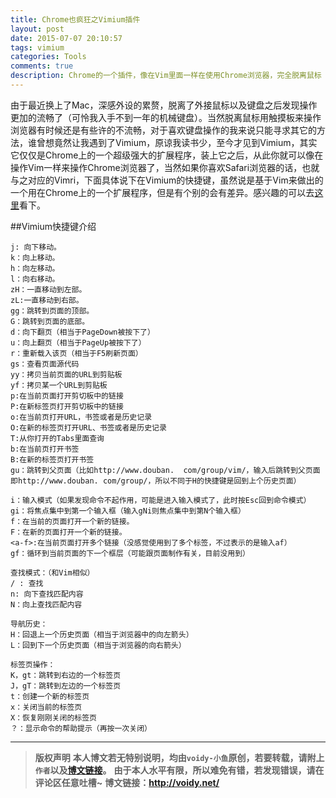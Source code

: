 ```yaml
---
title: Chrome也疯狂之Vimium插件
layout: post
date: 2015-07-07 20:10:57
tags: vimium
categories: Tools
comments: true
description: Chrome的一个插件，像在Vim里面一样在使用Chrome浏览器，完全脱离鼠标 操作
---
```


由于最近换上了Mac，深感外设的累赘，脱离了外接鼠标以及键盘之后发现操作更加的流畅了（可怜我入手不到一年的机械键盘）。当然脱离鼠标用触摸板来操作浏览器有时候还是有些许的不流畅，对于喜欢键盘操作的我来说只能寻求其它的方法，谁曾想竟然让我遇到了Vimium，原谅我读书少，至今才见到Vimium，其实它仅仅是Chrome上的一个超级强大的扩展程序，装上它之后，从此你就可以像在操作Vim一样来操作Chrome浏览器了，当然如果你喜欢Safari浏览器的话，也就与之对应的Vimri，下面具体说下在Vimium的快捷键，虽然说是基于Vim来做出的一个用在Chrome上的一个扩展程序，但是有个别的会有差异。感兴趣的可以去[这里](https://github.com/philc/vimium/blob/master/README.md)看下。

##Vimium快捷键介绍

	j: 向下移动。
	k：向上移动。
	h：向左移动。
	l：向右移动。
	zH：一直移动到左部。
	zL:一直移动到右部。
	gg：跳转到页面的顶部。
	G：跳转到页面的底部。
	d：向下翻页（相当于PageDown被按下了）
	u：向上翻页（相当于PageUp被按下了）
	r：重新载入该页（相当于F5刷新页面）
	gs：查看页面源代码
	yy：拷贝当前页面的URL到剪贴板
	yf：拷贝某一个URL到剪贴板
	p:在当前页面打开剪切板中的链接
	P:在新标签页打开剪切板中的链接
	o:在当前页打开URL，书签或者是历史记录
	O:在新的标签页打开URL、书签或者是历史记录
	T:从你打开的Tabs里面查询
	b:在当前页打开书签
	B:在新的标签页打开书签
	gu：跳转到父页面（比如http://www.douban.	com/group/vim/，输入后跳转到父页面即http://www.douban.	com/group/，所以不同于H的快捷键是回到上个历史页面）
	
	i：输入模式（如果发现命令不起作用，可能是进入输入模式了，此时按Esc回到命令模式）
	gi：将焦点集中到第一个输入框（输入gNi则焦点集中到第N个输入框）
	f：在当前的页面打开一个新的链接。
	F：在新的页面打开一个新的链接。
	<a-f>:在当前页面打开多个链接（没感觉使用到了多个标签，不过表示的是输入af）
	gf：循环到当前页面的下一个框层（可能跟页面制作有关，目前没用到）
	
	查找模式：（和Vim相似）
	/ : 查找
	n: 向下查找匹配内容
	N：向上查找匹配内容
	
	导航历史：
	H：回退上一个历史页面（相当于浏览器中的向左箭头）
	L：回到下一个历史页面（相当于浏览器的向右箭头）
	
	标签页操作：
	K，gt：跳转到右边的一个标签页
	J，gT：跳转到左边的一个标签页
	t：创建一个新的标签页
	x：关闭当前的标签页
	X：恢复刚刚关闭的标签页
	？：显示命令的帮助提示（再按一次关闭）

---
> **版权声明**
> **本人博文若无特别说明，均由`voidy-小鱼`原创，若要转载，请附上`作者`以及[博文链接](http://voidy.net)。**
> **由于本人水平有限，所以难免有错，若发现错误，请在评论区任意吐槽~**
> **博文链接：<http://voidy.net/>**